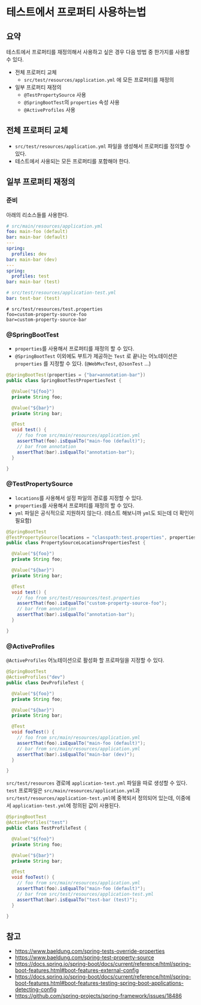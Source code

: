 # 테스트에서 프로퍼티 사용하는법

## 요약

테스트에서 프로퍼티를 재정의해서 사용하고 싶은 경우 다음 방법 중 한가지를 사용할 수 있다.

- 전체 프로퍼티 교체
  - `src/test/resources/application.yml` 에 모든 프로퍼티를 재정의
- 일부 프로퍼티 재정의
  - `@TestPropertySource` 사용
  - `@SpringBootTest`의 `properties` 속성 사용
  - `@ActiveProfiles` 사용

## 전체 프로퍼티 교체

- `src/test/resources/application.yml` 파일을 생성해서 프로퍼티를 정의할 수 있다.
- 테스트에서 사용되는 모든 프로퍼티를 포함해야 한다.

## 일부 프로퍼티 재정의

### 준비

아래의 리소스들를 사용한다.

```yml
# src/main/resources/application.yml
foo: main-foo (default)
bar: main-bar (default)
---
spring:
  profiles: dev
bar: main-bar (dev)
---
spring:
  profiles: test
bar: main-bar (test)
```

```yml
# src/test/resources/application-test.yml
bar: test-bar (test)
```

```properties
# src/test/resources/test.properties
foo=custom-property-source-foo
bar=custom-property-source-bar
```

### @SpringBootTest

- `properties`를 사용해서 프로퍼티를 재정의 할 수 있다.
- `@SpringBootTest` 이외에도 부트가 제공하는 `Test` 로 끝나는 어노테이션은 `properties` 를 지정할 수 있다. (`@WebMvcTest`, `@JsonTest` ...)

```java
@SpringBootTest(properties = {"bar=annotation-bar"})
public class SpringBootTestPropertiesTest {

  @Value("${foo}")
  private String foo;

  @Value("${bar}")
  private String bar;

  @Test
  void test() {
    // foo from src/main/resources/application.yml
    assertThat(foo).isEqualTo("main-foo (default)");
    // bar from annotation
    assertThat(bar).isEqualTo("annotation-bar");
  }

}
```

### @TestPropertySource

- `locations`를 사용해서 설정 파일의 경로를 지정할 수 있다.
- `properties`를 사용해서 프로퍼티를 재정의 할 수 있다.
- `yml` 파일은 공식적으로 지원하지 않는다. (테스트 해보니까 `yml`도 되는데 더 확인이 필요함)

```java
@SpringBootTest
@TestPropertySource(locations = "classpath:test.properties", properties = {"bar=annotation-bar"})
public class PropertySourceLocationsPropertiesTest {

  @Value("${foo}")
  private String foo;

  @Value("${bar}")
  private String bar;

  @Test
  void test() {
    // foo from src/test/resources/test.properties
    assertThat(foo).isEqualTo("custom-property-source-foo");
    // bar from annotation
    assertThat(bar).isEqualTo("annotation-bar");
  }

}
```

### @ActiveProfiles

`@ActiveProfiles` 어노테이션으로 활성화 할 프로파일을 지정할 수 있다.

```java
@SpringBootTest
@ActiveProfiles("dev")
public class DevProfileTest {

  @Value("${foo}")
  private String foo;

  @Value("${bar}")
  private String bar;

  @Test
  void fooTest() {
    // foo from src/main/resources/application.yml
    assertThat(foo).isEqualTo("main-foo (default)");
    // bar from src/main/resources/application.yml
    assertThat(bar).isEqualTo("main-bar (dev)");
  }

}
```

`src/test/resources` 경로에 `application-test.yml` 파일을 따로 생성할 수 있다. `test` 프로파일은 `src/main/resources/application.yml`과 `src/test/resources/application-test.yml`에 중복되서 정의되어 있는데, 이중에서 `application-test.yml`에 정의된 값이 사용된다.

```java
@SpringBootTest
@ActiveProfiles("test")
public class TestProfileTest {

  @Value("${foo}")
  private String foo;

  @Value("${bar}")
  private String bar;

  @Test
  void fooTest() {
    // foo from src/main/resources/application.yml
    assertThat(foo).isEqualTo("main-foo (default)");
    // bar from src/test/resources/application-test.yml
    assertThat(bar).isEqualTo("test-bar (test)");
  }

}
```

## 참고

- https://www.baeldung.com/spring-tests-override-properties
- https://www.baeldung.com/spring-test-property-source
- https://docs.spring.io/spring-boot/docs/current/reference/html/spring-boot-features.html#boot-features-external-config
- https://docs.spring.io/spring-boot/docs/current/reference/html/spring-boot-features.html#boot-features-testing-spring-boot-applications-detecting-config
- https://github.com/spring-projects/spring-framework/issues/18486
